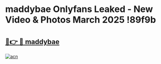 # maddybae Onlyfans Leaked - New Video & Photos March 2025 !89f9b

# <h2><a href="https://91jn2m.iuczelnia.edu.pl?title=maddybae&ref=89f9b">🔗👉 🔴 maddybae</a></h2>

[![acn](https://github.com/user-attachments/assets/0f9c940e-d8b0-45ae-aac7-cd30a18b3e1c)](https://91jn2m.iuczelnia.edu.pl?title=maddybae&ref=89f9b)

